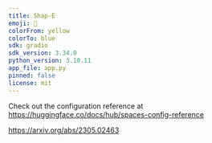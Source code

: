 ```yaml
---
title: Shap-E
emoji: 🧢
colorFrom: yellow
colorTo: blue
sdk: gradio
sdk_version: 3.34.0
python_version: 3.10.11
app_file: app.py
pinned: false
license: mit
---
```


Check out the configuration reference at https://huggingface.co/docs/hub/spaces-config-reference

https://arxiv.org/abs/2305.02463
